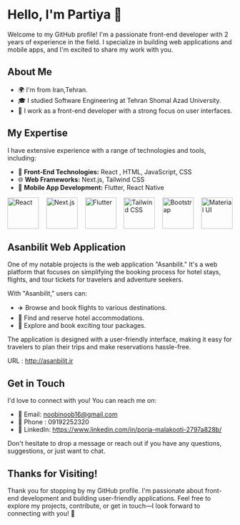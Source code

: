 # Hello, I'm Partiya 👋

Welcome to my GitHub profile! I'm a passionate front-end developer with 2 years of experience in the field. I specialize in building web applications and mobile apps, and I'm excited to share my work with you.

## About Me

- 🌍 I'm from Iran,Tehran.
- 🎓 I studied Software Engineering at Tehran Shomal Azad University.
- 💼 I work as a front-end developer with a strong focus on user interfaces.

## My Expertise

I have extensive experience with a range of technologies and tools, including:

- 🚀 **Front-End Technologies:** React , HTML, JavaScript, CSS
- 🌐 **Web Frameworks:** Next.js, Tailwind CSS
- 📱 **Mobile App Development:** Flutter, React Native

<div style="display: flex; justify-content: space-between; margin: 0 auto; max-width: 1000px;">
    <img src="https://upload.wikimedia.org/wikipedia/commons/thumb/a/a7/React-icon.svg/512px-React-icon.svg.png?20220125121207" alt="React" width="70" height="70" />
    <img src="https://seeklogo.com/images/N/next-js-logo-7929BCD36F-seeklogo.com.png" alt="Next.js"  width="70" height="70" />
    <img src="https://web-strapi.mrmilu.com/uploads/flutter_logo_470e9f7491.png" alt="Flutter" width="70" height="70" />
    <img src="https://getlogovector.com/wp-content/uploads/2021/01/tailwind-css-logo-vector.png" alt="Tailwind CSS" width="70" height="70" />
    <img src="https://upload.wikimedia.org/wikipedia/commons/thumb/b/b2/Bootstrap_logo.svg/602px-Bootstrap_logo.svg.png" alt="Bootstrap" width="70" height="70" />
     <img src="https://seeklogo.com/images/M/material-ui-logo-5BDCB9BA8F-seeklogo.com.png" alt="Material UI" width="70" height="70" />
</div>

## Asanbilit Web Application

One of my notable projects is the web application "Asanbilit." It's a web platform that focuses on simplifying the booking process for hotel stays, flights, and tour tickets for travelers and adventure seekers. 

With "Asanbilit," users can:

- ✈️ Browse and book flights to various destinations.
- 🏨 Find and reserve hotel accommodations.
- 🌄 Explore and book exciting tour packages.

The application is designed with a user-friendly interface, making it easy for travelers to plan their trips and make reservations hassle-free.

URL : http://asanbilit.ir

## Get in Touch

I'd love to connect with you! You can reach me on:

- 📧 Email: noobinoob16@gmail.com
- 📱 Phone : 09192252320
- 💼 LinkedIn: https://www.linkedin.com/in/poria-malakooti-2797a828b/


Don't hesitate to drop a message or reach out if you have any questions, suggestions, or just want to chat.

## Thanks for Visiting!

Thank you for stopping by my GitHub profile. I'm passionate about front-end development and building user-friendly applications. Feel free to explore my projects, contribute, or get in touch—I look forward to connecting with you! 🚀
